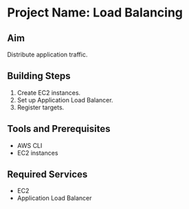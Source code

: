 # Project Name: Load Balancing
## Aim
Distribute application traffic.

## Building Steps
1. Create EC2 instances.
2. Set up Application Load Balancer.
3. Register targets.

## Tools and Prerequisites
- AWS CLI
- EC2 instances

## Required Services
- EC2
- Application Load Balancer